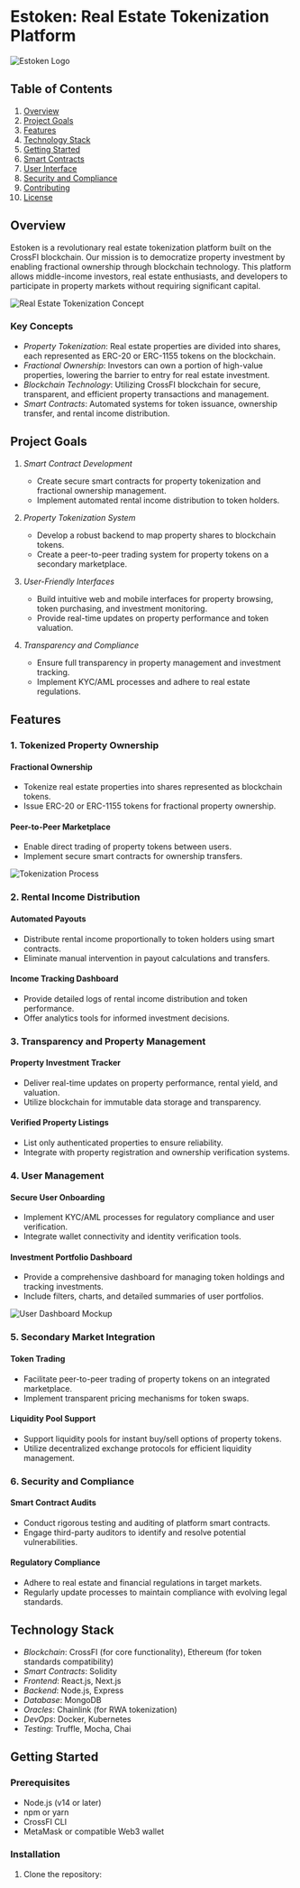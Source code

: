 # Estoken: Real Estate Tokenization Platform

![Estoken Logo](/placeholder.svg?height=200&width=200)

## Table of Contents
1. [Overview](#overview)
2. [Project Goals](#project-goals)
3. [Features](#features)
4. [Technology Stack](#technology-stack)
5. [Getting Started](#getting-started)
6. [Smart Contracts](#smart-contracts)
7. [User Interface](#user-interface)
8. [Security and Compliance](#security-and-compliance)
9. [Contributing](#contributing)
10. [License](#license)

## Overview

Estoken is a revolutionary real estate tokenization platform built on the CrossFI blockchain. Our mission is to democratize property investment by enabling fractional ownership through blockchain technology. This platform allows middle-income investors, real estate enthusiasts, and developers to participate in property markets without requiring significant capital.

![Real Estate Tokenization Concept](/placeholder.svg?height=400&width=600)

### Key Concepts

- *Property Tokenization*: Real estate properties are divided into shares, each represented as ERC-20 or ERC-1155 tokens on the blockchain.
- *Fractional Ownership*: Investors can own a portion of high-value properties, lowering the barrier to entry for real estate investment.
- *Blockchain Technology*: Utilizing CrossFI blockchain for secure, transparent, and efficient property transactions and management.
- *Smart Contracts*: Automated systems for token issuance, ownership transfer, and rental income distribution.

## Project Goals

1. *Smart Contract Development*
   - Create secure smart contracts for property tokenization and fractional ownership management.
   - Implement automated rental income distribution to token holders.

2. *Property Tokenization System*
   - Develop a robust backend to map property shares to blockchain tokens.
   - Create a peer-to-peer trading system for property tokens on a secondary marketplace.

3. *User-Friendly Interfaces*
   - Build intuitive web and mobile interfaces for property browsing, token purchasing, and investment monitoring.
   - Provide real-time updates on property performance and token valuation.

4. *Transparency and Compliance*
   - Ensure full transparency in property management and investment tracking.
   - Implement KYC/AML processes and adhere to real estate regulations.

## Features

### 1. Tokenized Property Ownership

#### Fractional Ownership
- Tokenize real estate properties into shares represented as blockchain tokens.
- Issue ERC-20 or ERC-1155 tokens for fractional property ownership.

#### Peer-to-Peer Marketplace
- Enable direct trading of property tokens between users.
- Implement secure smart contracts for ownership transfers.

![Tokenization Process](/placeholder.svg?height=300&width=500)

### 2. Rental Income Distribution

#### Automated Payouts
- Distribute rental income proportionally to token holders using smart contracts.
- Eliminate manual intervention in payout calculations and transfers.

#### Income Tracking Dashboard
- Provide detailed logs of rental income distribution and token performance.
- Offer analytics tools for informed investment decisions.

### 3. Transparency and Property Management

#### Property Investment Tracker
- Deliver real-time updates on property performance, rental yield, and valuation.
- Utilize blockchain for immutable data storage and transparency.

#### Verified Property Listings
- List only authenticated properties to ensure reliability.
- Integrate with property registration and ownership verification systems.

### 4. User Management

#### Secure User Onboarding
- Implement KYC/AML processes for regulatory compliance and user verification.
- Integrate wallet connectivity and identity verification tools.

#### Investment Portfolio Dashboard
- Provide a comprehensive dashboard for managing token holdings and tracking investments.
- Include filters, charts, and detailed summaries of user portfolios.

![User Dashboard Mockup](/placeholder.svg?height=400&width=700)

### 5. Secondary Market Integration

#### Token Trading
- Facilitate peer-to-peer trading of property tokens on an integrated marketplace.
- Implement transparent pricing mechanisms for token swaps.

#### Liquidity Pool Support
- Support liquidity pools for instant buy/sell options of property tokens.
- Utilize decentralized exchange protocols for efficient liquidity management.

### 6. Security and Compliance

#### Smart Contract Audits
- Conduct rigorous testing and auditing of platform smart contracts.
- Engage third-party auditors to identify and resolve potential vulnerabilities.

#### Regulatory Compliance
- Adhere to real estate and financial regulations in target markets.
- Regularly update processes to maintain compliance with evolving legal standards.

## Technology Stack

- *Blockchain*: CrossFI (for core functionality), Ethereum (for token standards compatibility)
- *Smart Contracts*: Solidity
- *Frontend*: React.js, Next.js
- *Backend*: Node.js, Express
- *Database*: MongoDB
- *Oracles*: Chainlink (for RWA tokenization)
- *DevOps*: Docker, Kubernetes
- *Testing*: Truffle, Mocha, Chai

## Getting Started

### Prerequisites

- Node.js (v14 or later)
- npm or yarn
- CrossFI CLI
- MetaMask or compatible Web3 wallet

### Installation

1. Clone the repository:
